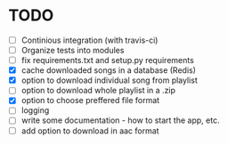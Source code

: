TODO
====

- [ ] Continious integration (with travis-ci)
- [ ] Organize tests into modules
- [ ] fix requirements.txt and setup.py requirements
- [x] cache downloaded songs in a database (Redis)
- [x] option to download individual song from playlist
- [ ] option to download whole playlist in a .zip
- [x] option to choose preffered file format
- [ ] logging
- [ ] write some documentation - how to start the app, etc.
- [ ] add option to download in aac format
